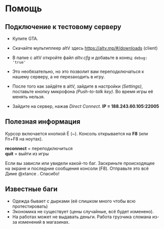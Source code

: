 # Помощь

## Подключение к тестовому серверу

 - Купите GTA.
 - Скачайте мультиплеер altV здесь https://altv.mp/#/downloads (client)
 - В папке с altV откройте файл *altv.cfg* и добавьте в конец: `debug:
   'true'` 
   
 - Это необязательно, но это позволит вам переподключаться к нашему
   серверу, а не перезаходить в игру.

 - После того как зайдёте в altV, зайдите в настройки *(Settings)*,
   поставьте кнопку микрофона *(Push-to-talk key)*. Во время игры её
   менять нельзя.
   
 - Зайдите на сервер, нажав *Direct Connect*.     **IP =
   188.243.60.105:22005**


## Полезная информация

Курсор включается кнопкой Ё (~).
Консоль открывается на **F8** (или Fn+F8 на ноутах).  

 **reconnect**  = переподключиться  
  **quit** = выйти из игры

Если вы зависли или увидели какой-то баг. Заскриньте происходящее на экране и последние сообщения консоли (F8). Отправьте это всё Диме @xtance . Спасибо!

## Известные баги

 - Одежда бывает с дырками (её слишком много чтобы всю протестировать)
 - Экономика не существует (цены случайные, всё будет изменено).
 - На работах может не выдавать деньги. Работа грузчика сломана из-за изменений в магазинах.

